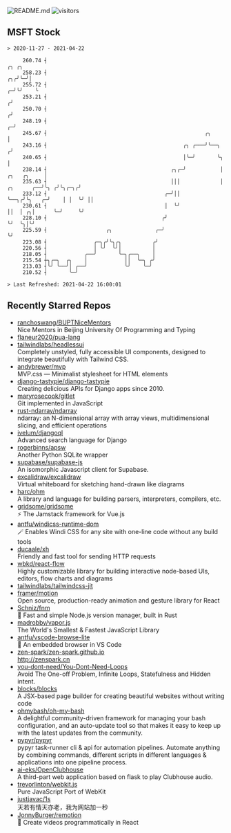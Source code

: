 ![README.md](https://github.com/Gerhut/Gerhut/workflows/README.md/badge.svg)
![visitors](https://visitors.vercel.app/Gerhut/Gerhut?token=8cf69d1f6813d272ef062726b6070c9be4ff72038cfe5a7ded7384a8da65d866)

## MSFT Stock

```
> 2020-11-27 - 2021-04-22

     260.74 ┤                                                                                              ╭╮ ╭╮ 
     258.23 ┤                                                                                           ╭╮╭╯╰─╯│ 
     255.72 ┤                                                                                         ╭─╯╰╯    ╰ 
     253.21 ┤                                                                                        ╭╯          
     250.70 ┤                                                                                       ╭╯           
     248.19 ┤                                                                                     ╭─╯            
     245.67 ┤                                                   ╭╮                                │              
     243.16 ┤                                            ╭╮ ╭───╯╰──╮                            ╭╯              
     240.65 ┤                                            │╰─╯       ╰╮                           │               
     238.14 ┤                                        ╭╮╭─╯           │               ╭╮   ╭╮     │               
     235.63 ┤                                        │││             │    ╭╮      ╭──╯╰╮ ╭╯╰╮╭─╮╭╯               
     233.12 ┤                                      ╭─╯││             ╰──╮╭╯╰╮   ╭─╯    │ │  ╰╯ ││                
     230.61 ┤                                      │  ╰╯                ││  │ ╭╮│      ╰─╯     ╰╯                
     228.10 ┤                                     ╭╯                    ╰╯  ╰╮│╰╯                                
     225.59 ┤                   ╭╮              ╭─╯                          ╰╯                                  
     223.08 ┤               ╭─╮╭╯╰╮╭╮          ╭╯                                                                
     220.56 ┤               │ ╰╯  ╰╯│          │                                                                 
     218.05 ┤            ╭──╯       ╰─╮╭──╮    │                                                                 
     215.54 ┼╮╭─╮  ╭╮    │            ││  ╰─╮ ╭╯                                                                 
     213.03 ┤╰╯ ╰──╯│ ╭──╯            ╰╯    ╰─╯                                                                  
     210.52 ┤       ╰─╯                                                                                          

> Last Refreshed: 2021-04-22 16:00:01
```

## Recently Starred Repos

- [ranchoswang/BUPTNiceMentors](https://github.com/ranchoswang/BUPTNiceMentors)  
  Nice Mentors in Beijing University Of Programming and Typing 
- [flaneur2020/pua-lang](https://github.com/flaneur2020/pua-lang)  
- [tailwindlabs/headlessui](https://github.com/tailwindlabs/headlessui)  
  Completely unstyled, fully accessible UI components, designed to integrate beautifully with Tailwind CSS.
- [andybrewer/mvp](https://github.com/andybrewer/mvp)  
  MVP.css — Minimalist stylesheet for HTML elements
- [django-tastypie/django-tastypie](https://github.com/django-tastypie/django-tastypie)  
  Creating delicious APIs for Django apps since 2010.
- [maryrosecook/gitlet](https://github.com/maryrosecook/gitlet)  
  Git implemented in JavaScript
- [rust-ndarray/ndarray](https://github.com/rust-ndarray/ndarray)  
  ndarray: an N-dimensional array with array views, multidimensional slicing, and efficient operations
- [ivelum/djangoql](https://github.com/ivelum/djangoql)  
  Advanced search language for Django
- [rogerbinns/apsw](https://github.com/rogerbinns/apsw)  
  Another Python SQLite wrapper
- [supabase/supabase-js](https://github.com/supabase/supabase-js)  
  An isomorphic Javascript client for Supabase.
- [excalidraw/excalidraw](https://github.com/excalidraw/excalidraw)  
  Virtual whiteboard for sketching hand-drawn like diagrams
- [harc/ohm](https://github.com/harc/ohm)  
  A library and language for building parsers, interpreters, compilers, etc.
- [gridsome/gridsome](https://github.com/gridsome/gridsome)  
  ⚡️ The Jamstack framework for Vue.js
- [antfu/windicss-runtime-dom](https://github.com/antfu/windicss-runtime-dom)  
  🪄 Enables Windi CSS for any site with one-line code without any build tools 
- [ducaale/xh](https://github.com/ducaale/xh)  
  Friendly and fast tool for sending HTTP requests
- [wbkd/react-flow](https://github.com/wbkd/react-flow)  
  Highly customizable library for building interactive node-based UIs, editors, flow charts and diagrams 
- [tailwindlabs/tailwindcss-jit](https://github.com/tailwindlabs/tailwindcss-jit)  
- [framer/motion](https://github.com/framer/motion)  
  Open source, production-ready animation and gesture library for React
- [Schniz/fnm](https://github.com/Schniz/fnm)  
  🚀 Fast and simple Node.js version manager, built in Rust
- [madrobby/vapor.js](https://github.com/madrobby/vapor.js)  
  The World's Smallest & Fastest JavaScript Library
- [antfu/vscode-browse-lite](https://github.com/antfu/vscode-browse-lite)  
  🚀 An embedded browser in VS Code
- [zen-spark/zen-spark.github.io](https://github.com/zen-spark/zen-spark.github.io)  
  http://zenspark.cn
- [you-dont-need/You-Dont-Need-Loops](https://github.com/you-dont-need/You-Dont-Need-Loops)  
  Avoid The One-off Problem, Infinite Loops, Statefulness and Hidden intent.
- [blocks/blocks](https://github.com/blocks/blocks)  
  A JSX-based page builder for creating beautiful websites without writing code
- [ohmybash/oh-my-bash](https://github.com/ohmybash/oh-my-bash)  
  A delightful community-driven framework for managing your bash configuration, and an auto-update tool so that makes it easy to keep up with the latest updates from the community.
- [pypyr/pypyr](https://github.com/pypyr/pypyr)  
  pypyr task-runner cli & api for automation pipelines. Automate anything by combining commands, different scripts in different languages & applications into one pipeline process.
- [ai-eks/OpenClubhouse](https://github.com/ai-eks/OpenClubhouse)  
  A third-part web application based on flask to play Clubhouse audio.
- [trevorlinton/webkit.js](https://github.com/trevorlinton/webkit.js)  
  Pure JavaScript Port of WebKit
- [justjavac/1s](https://github.com/justjavac/1s)  
  天若有情天亦老，我为网站加一秒
- [JonnyBurger/remotion](https://github.com/JonnyBurger/remotion)  
  🎥      Create videos programmatically in React
